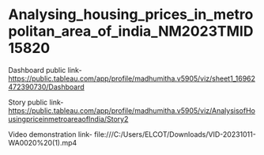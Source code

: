 # Analysing_housing_prices_in_metropolitan_area_of_india_NM2023TMID15820

Dashboard public link-https://public.tableau.com/app/profile/madhumitha.v5905/viz/sheet1_16962472390730/Dashboard

Story public link-https://public.tableau.com/app/profile/madhumitha.v5905/viz/AnalysisofHousingpriceinmetroareaofIndia/Story2

Video demonstration link- file:///C:/Users/ELCOT/Downloads/VID-20231011-WA0020%20(1).mp4


